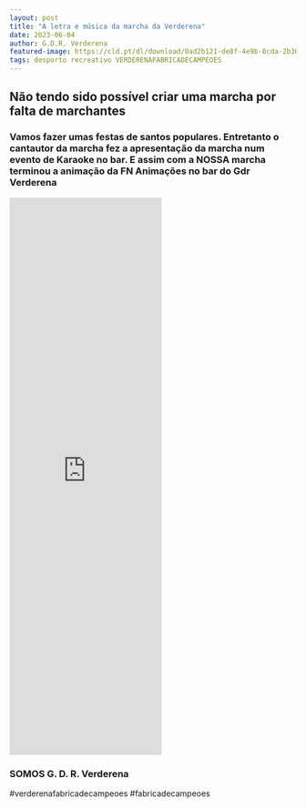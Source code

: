 ```yaml
---
layout: post
title: "A letra e música da marcha da Verderena"
date: 2023-06-04
author: G.D.R. Verderena
featured-image: https://cld.pt/dl/download/0ad2b121-de8f-4e9b-8cda-2b304b29da26/67723108_2863075450372499_4311784798793236480_o.jpg?download=true
tags: desporto recreativo VERDERENAFABRICADECAMPEOES
---
```



<H2>Não tendo sido possível criar uma marcha por falta de marchantes</H2>

<H3>Vamos fazer umas festas de santos populares.
Entretanto o cantautor da marcha fez a apresentação da marcha num evento de Karaoke no bar.
  E assim com a NOSSA marcha terminou a animação da FN Animações no bar do Gdr Verderena
</H3>

<iframe src="https://www.facebook.com/plugins/video.php?height=476&href=https%3A%2F%2Fwww.facebook.com%2Fantonio.matias.7773%2Fvideos%2F208009202123815%2F&show_text=false&width=267&t=0" width="267" height="980" style="border:none;overflow:hidden" scrolling="no" frameborder="0" allowfullscreen="true" allow="autoplay; clipboard-write; encrypted-media; picture-in-picture; web-share" allowFullScreen="true"></iframe>

<H3>SOMOS G. D. R. Verderena</H3>

#verderenafabricadecampeoes #fabricadecampeoes 
